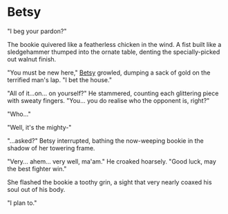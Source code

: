 # Betsy

"I beg your pardon?"

The bookie quivered like a featherless chicken in the wind. A fist built like a sledgehammer thumped into the ornate table, denting the specially-picked out walnut finish.

"You must be new here," [Betsy](../../heroes-of-rathe/betsy-about.md) growled, dumping a sack of gold on the terrified man's lap. "I bet the house."

"All of it...on... on yourself?" He stammered, counting each glittering piece with sweaty fingers. "You... you do realise who the opponent is, right?"

"Who..."

"Well, it's the mighty-"

"...asked?" Betsy interrupted, bathing the now-weeping bookie in the shadow of her towering frame.

"Very... ahem... very well, ma'am." He croaked hoarsely. "Good luck, may the best fighter win."

She flashed the bookie a toothy grin, a sight that very nearly coaxed his soul out of his body.

"I plan to."
